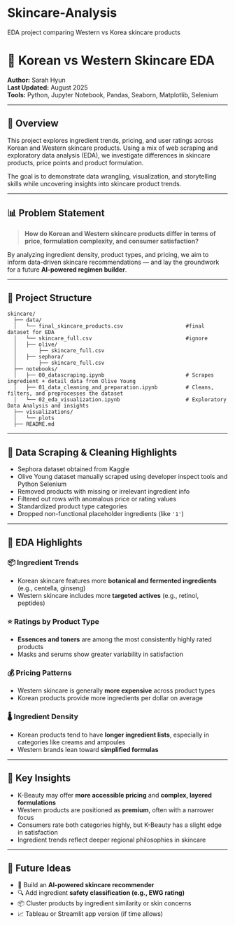 # Skincare-Analysis
EDA project comparing Western vs Korea skincare products


# 🧴 Korean vs Western Skincare EDA
**Author:** Sarah Hyun  
**Last Updated:** August 2025  
**Tools:** Python, Jupyter Notebook, Pandas, Seaborn, Matplotlib, Selenium

---

## 🧠 Overview

This project explores ingredient trends, pricing, and user ratings across Korean and Western skincare products. Using a mix of web scraping and exploratory data analysis (EDA), we investigate differences in skincare products, price points and product formulation.

The goal is to demonstrate data wrangling, visualization, and storytelling skills while uncovering insights into skincare product trends.

---

## 📊 Problem Statement

> **How do Korean and Western skincare products differ in terms of price, formulation complexity, and consumer satisfaction?**

By analyzing ingredient density, product types, and pricing, we aim to inform data-driven skincare recommendations — and lay the groundwork for a future **AI-powered regimen builder**.

---

## 📁 Project Structure

```
skincare/
  ├── data/
  │   └── final_skincare_products.csv                    #final dataset for EDA
  │   └── skincare_full.csv                              #ignore
  │   ├── olive/
  │       ├── skincare_full.csv
  │   ├── sephora/
  │       ├── skincare_full.csv
  ├── notebooks/
  │   ├── 00_datascraping.ipynb                          # Scrapes ingredient + detail data from Olive Young
  │   ├── 01_data_cleaning_and_preparation.ipynb         # Cleans, filters, and preprocesses the dataset
  │   └── 02_eda_visualization.ipynb                     # Exploratory Data Analysis and insights
  ├── visualizations/
  │   └── plots
  ├── README.md

```

---

## 🧼 Data Scraping & Cleaning Highlights

- Sephora dataset obtained from Kaggle
- Olive Young dataset manually scraped using developer inspect tools and Python Selenium
- Removed products with missing or irrelevant ingredient info
- Filtered out rows with anomalous price or rating values
- Standardized product type categories
- Dropped non-functional placeholder ingredients (like `'1'`)

---

## 🔬 EDA Highlights

### 📦 Ingredient Trends
- Korean skincare features more **botanical and fermented ingredients** (e.g., centella, ginseng)
- Western skincare includes more **targeted actives** (e.g., retinol, peptides)

### ⭐ Ratings by Product Type
- **Essences and toners** are among the most consistently highly rated products
- Masks and serums show greater variability in satisfaction

### 💰 Pricing Patterns
- Western skincare is generally **more expensive** across product types
- Korean products provide more ingredients per dollar on average

### 🌡️ Ingredient Density
- Korean products tend to have **longer ingredient lists**, especially in categories like creams and ampoules
- Western brands lean toward **simplified formulas**

---

## 📌 Key Insights

- K-Beauty may offer **more accessible pricing** and **complex, layered formulations**
- Western products are positioned as **premium**, often with a narrower focus
- Consumers rate both categories highly, but K-Beauty has a slight edge in satisfaction
- Ingredient trends reflect deeper regional philosophies in skincare

---

## 🔮 Future Ideas

- 🤖 Build an **AI-powered skincare recommender**
- 🔍 Add ingredient **safety classification (e.g., EWG rating)**
- 📦 Cluster products by ingredient similarity or skin concerns
- 📈 Tableau or Streamlit app version (if time allows)

